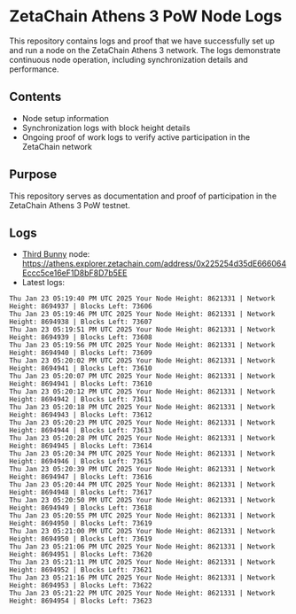 # ZetaChain Athens 3 PoW Node Logs
This repository contains logs and proof that we have successfully set up and run a node on the ZetaChain Athens 3 network. The logs demonstrate continuous node operation, including synchronization details and performance.

## Contents
- Node setup information
- Synchronization logs with block height details
- Ongoing proof of work logs to verify active participation in the ZetaChain network

## Purpose
This repository serves as documentation and proof of participation in the ZetaChain Athens 3 PoW testnet.

## Logs

- [Third Bunny](https://thirdbunny.xyz/) node: https://athens.explorer.zetachain.com/address/0x225254d35dE666064Eccc5ce16eF1D8bF8D7b5EE
- Latest logs:
```
Thu Jan 23 05:19:40 PM UTC 2025 Your Node Height: 8621331 | Network Height: 8694937 | Blocks Left: 73606
Thu Jan 23 05:19:46 PM UTC 2025 Your Node Height: 8621331 | Network Height: 8694938 | Blocks Left: 73607
Thu Jan 23 05:19:51 PM UTC 2025 Your Node Height: 8621331 | Network Height: 8694939 | Blocks Left: 73608
Thu Jan 23 05:19:56 PM UTC 2025 Your Node Height: 8621331 | Network Height: 8694940 | Blocks Left: 73609
Thu Jan 23 05:20:02 PM UTC 2025 Your Node Height: 8621331 | Network Height: 8694941 | Blocks Left: 73610
Thu Jan 23 05:20:07 PM UTC 2025 Your Node Height: 8621331 | Network Height: 8694941 | Blocks Left: 73610
Thu Jan 23 05:20:12 PM UTC 2025 Your Node Height: 8621331 | Network Height: 8694942 | Blocks Left: 73611
Thu Jan 23 05:20:18 PM UTC 2025 Your Node Height: 8621331 | Network Height: 8694943 | Blocks Left: 73612
Thu Jan 23 05:20:23 PM UTC 2025 Your Node Height: 8621331 | Network Height: 8694944 | Blocks Left: 73613
Thu Jan 23 05:20:28 PM UTC 2025 Your Node Height: 8621331 | Network Height: 8694945 | Blocks Left: 73614
Thu Jan 23 05:20:34 PM UTC 2025 Your Node Height: 8621331 | Network Height: 8694946 | Blocks Left: 73615
Thu Jan 23 05:20:39 PM UTC 2025 Your Node Height: 8621331 | Network Height: 8694947 | Blocks Left: 73616
Thu Jan 23 05:20:44 PM UTC 2025 Your Node Height: 8621331 | Network Height: 8694948 | Blocks Left: 73617
Thu Jan 23 05:20:50 PM UTC 2025 Your Node Height: 8621331 | Network Height: 8694949 | Blocks Left: 73618
Thu Jan 23 05:20:55 PM UTC 2025 Your Node Height: 8621331 | Network Height: 8694950 | Blocks Left: 73619
Thu Jan 23 05:21:00 PM UTC 2025 Your Node Height: 8621331 | Network Height: 8694950 | Blocks Left: 73619
Thu Jan 23 05:21:06 PM UTC 2025 Your Node Height: 8621331 | Network Height: 8694951 | Blocks Left: 73620
Thu Jan 23 05:21:11 PM UTC 2025 Your Node Height: 8621331 | Network Height: 8694952 | Blocks Left: 73621
Thu Jan 23 05:21:16 PM UTC 2025 Your Node Height: 8621331 | Network Height: 8694953 | Blocks Left: 73622
Thu Jan 23 05:21:22 PM UTC 2025 Your Node Height: 8621331 | Network Height: 8694954 | Blocks Left: 73623
```
